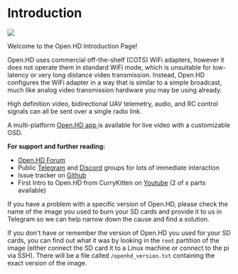 # Introduction

![](.gitbook/assets/plain\_openhd\_logo.jpg)

Welcome to the Open.HD Introduction Page!

Open.HD uses commercial off-the-shelf (COTS) WiFi adapters, however it does not operate them in standard WiFi mode, which is unsuitable for low-latency or very long distance video transmission. Instead, Open.HD configures the WiFi adapter in a way that is similar to a simple broadcast, much like analog video transmission hardware you may be using already.

High definition video, bidirectional UAV telemetry, audio, and RC control signals can all be sent over a single radio link.

A multi-platform [Open.HD app ](https://github.com/OpenHD/QOpenHD/releases)is available for live video with a customizable OSD.

**For support and further reading:**

* [Open.HD Forum](https://forum.openhdfpv.org )
* Public [Telegram](https://t.me/OpenHD\_User) and [Discord](https://discord.gg/N685WjnF) groups for lots of immediate interaction
* Issue tracker on [Github](https://github.com/OpenHD/Open.HD/issues)
* First Intro to Open.HD from CurryKitten on [Youtube](https://www.youtube.com/playlist?list=PL7WaECFssECJWfTc0vKYTfUdH5y8UgdI9) (2 of x parts available)

If you have a problem with a specific version of Open.HD, please check the name of the image you used to burn your SD cards and provide it to us in Telegram so we can help narrow down the cause and find a solution.

If you don't have or remember the version of Open.HD you used for your SD cards, you can find out what it was by looking in the `root` partition of the image (either connect the SD card it to a Linux machine or connect to the pi via SSH). There will be a file called `/openhd_version.txt` containing the exact version of the image.

